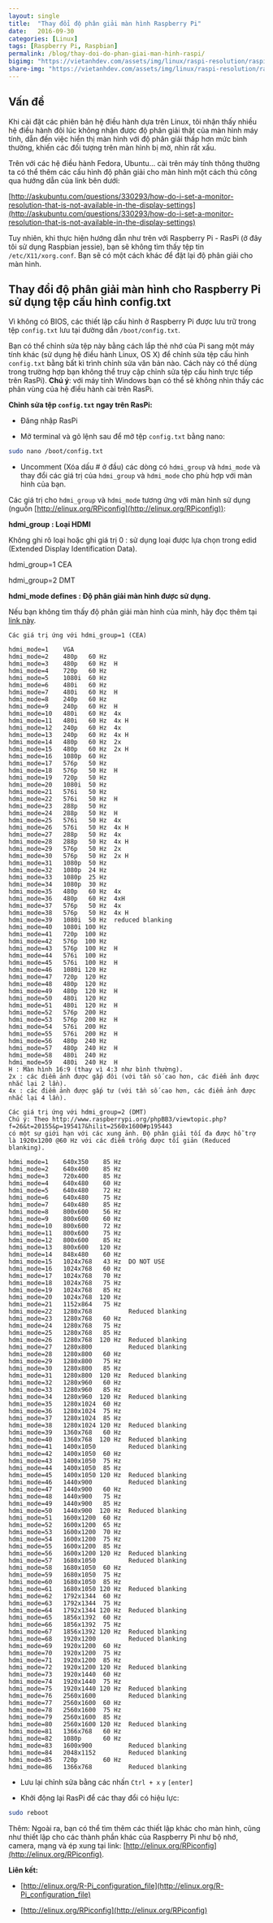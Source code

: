 ```yaml
---
layout: single
title:  "Thay đổi độ phân giải màn hình Raspberry Pi"
date:   2016-09-30
categories: [Linux]
tags: [Raspberry Pi, Raspbian]
permalink: /blog/thay-doi-do-phan-giai-man-hinh-raspi/
bigimg: "https://vietanhdev.com/assets/img/linux/raspi-resolution/raspi-resolution.png"
share-img: "https://vietanhdev.com/assets/img/linux/raspi-resolution/raspi-resolution.png"
---
```


## Vấn đề

Khi cài đặt các phiên bản hệ điều hành dựa trên Linux, tôi nhận thấy nhiều hệ điều hành đôi lúc không nhận được độ phân giải thật của màn hình máy tính, dẫn đến việc hiển thị màn hình với độ phân giải thấp hơn mức bình thường, khiến các đối tượng trên màn hình bị mờ, nhìn rất xấu.

Trên với các hệ điều hành Fedora, Ubuntu... cài trên máy tính thông thường ta có thể thêm các cấu hình độ phân giải cho màn hình một cách thủ công qua hướng dẫn của link bên dưới:

[http://askubuntu.com/questions/330293/how-do-i-set-a-monitor-resolution-that-is-not-available-in-the-display-settings](http://askubuntu.com/questions/330293/how-do-i-set-a-monitor-resolution-that-is-not-available-in-the-display-settings)

Tuy nhiên, khi thực hiện hướng dẫn như trên với Raspberry Pi - RasPi (ở đây tôi sử dụng Raspbian jessie), bạn sẽ không tìm thấy tệp tin `/etc/X11/xorg.conf`. Bạn sẽ có một cách khác để đặt lại độ phân giải cho màn hình.

## Thay đổi độ phân giải màn hình cho Raspberry Pi sử dụng tệp cấu hình config.txt

Vì không có BIOS, các thiết lập cấu hình ở Raspberry Pi được lưu trữ trong tệp `config.txt` lưu tại đường dẫn `/boot/config.txt`.

Bạn có thể chỉnh sửa tệp này bằng cách lắp thẻ nhớ của Pi sang một máy tính khác (sử dụng hệ điều hành Linux, OS X) để chỉnh sửa tệp cấu hình `config.txt` bằng bất kì trình chỉnh sửa văn bản nào. Cách này có thể dùng trong trường hợp bạn không thể truy cập chỉnh sửa tệp cấu hình trực tiếp trên RasPi). **Chú ý**: với máy tính Windows bạn có thể sẽ không nhìn thấy các phân vùng của hệ điều hành cài trên RasPi.

**Chỉnh sửa tệp `config.txt` ngay trên RasPi:**

- Đăng nhập RasPi

- Mở terminal và gõ lệnh sau để mở tệp `config.txt` bằng nano:

~~~sh
sudo nano /boot/config.txt
~~~

- Uncomment (Xóa dấu # ở đầu) các dòng có `hdmi_group` và `hdmi_mode` và thay đổi các giá trị của `hdmi_group` và `hdmi_mode` cho phù hợp với màn hình của bạn.

Các giá trị cho `hdmi_group` và `hdmi_mode` tương ứng với màn hình sử dụng (nguồn [http://elinux.org/RPiconfig](http://elinux.org/RPiconfig)):


**hdmi_group : Loại HDMI**


Không ghi rõ loại hoặc ghi giá trị 0 : sử dụng loại được lựa chọn trong edid (Extended Display Identification Data).

hdmi_group=1   CEA

hdmi_group=2   DMT

**hdmi_mode defines : Độ phân giải màn hình được sử dụng.**

Nếu bạn không tìm thấy độ phân giải màn hình của mình, hãy đọc thêm tại [link này](https://www.raspberrypi.org/forums/viewtopic.php?f=29&t=24679).

~~~
Các giá trị ứng với hdmi_group=1 (CEA)

hdmi_mode=1    VGA
hdmi_mode=2    480p   60 Hz
hdmi_mode=3    480p   60 Hz  H
hdmi_mode=4    720p   60 Hz
hdmi_mode=5    1080i  60 Hz
hdmi_mode=6    480i   60 Hz
hdmi_mode=7    480i   60 Hz  H
hdmi_mode=8    240p   60 Hz
hdmi_mode=9    240p   60 Hz  H
hdmi_mode=10   480i   60 Hz  4x
hdmi_mode=11   480i   60 Hz  4x H
hdmi_mode=12   240p   60 Hz  4x
hdmi_mode=13   240p   60 Hz  4x H
hdmi_mode=14   480p   60 Hz  2x
hdmi_mode=15   480p   60 Hz  2x H
hdmi_mode=16   1080p  60 Hz
hdmi_mode=17   576p   50 Hz
hdmi_mode=18   576p   50 Hz  H
hdmi_mode=19   720p   50 Hz
hdmi_mode=20   1080i  50 Hz
hdmi_mode=21   576i   50 Hz
hdmi_mode=22   576i   50 Hz  H
hdmi_mode=23   288p   50 Hz
hdmi_mode=24   288p   50 Hz  H
hdmi_mode=25   576i   50 Hz  4x
hdmi_mode=26   576i   50 Hz  4x H
hdmi_mode=27   288p   50 Hz  4x
hdmi_mode=28   288p   50 Hz  4x H
hdmi_mode=29   576p   50 Hz  2x
hdmi_mode=30   576p   50 Hz  2x H
hdmi_mode=31   1080p  50 Hz
hdmi_mode=32   1080p  24 Hz
hdmi_mode=33   1080p  25 Hz
hdmi_mode=34   1080p  30 Hz
hdmi_mode=35   480p   60 Hz  4x
hdmi_mode=36   480p   60 Hz  4xH
hdmi_mode=37   576p   50 Hz  4x
hdmi_mode=38   576p   50 Hz  4x H
hdmi_mode=39   1080i  50 Hz  reduced blanking
hdmi_mode=40   1080i 100 Hz
hdmi_mode=41   720p  100 Hz
hdmi_mode=42   576p  100 Hz
hdmi_mode=43   576p  100 Hz  H
hdmi_mode=44   576i  100 Hz  
hdmi_mode=45   576i  100 Hz  H
hdmi_mode=46   1080i 120 Hz  
hdmi_mode=47   720p  120 Hz  
hdmi_mode=48   480p  120 Hz  
hdmi_mode=49   480p  120 Hz  H
hdmi_mode=50   480i  120 Hz  
hdmi_mode=51   480i  120 Hz  H
hdmi_mode=52   576p  200 Hz  
hdmi_mode=53   576p  200 Hz  H
hdmi_mode=54   576i  200 Hz  
hdmi_mode=55   576i  200 Hz  H
hdmi_mode=56   480p  240 Hz  
hdmi_mode=57   480p  240 Hz  H
hdmi_mode=58   480i  240 Hz  
hdmi_mode=59   480i  240 Hz  H
H : Màn hình 16:9 (thay vì 4:3 như bình thường).
2x : các điểm ảnh được gấp đôi (với tần số cao hơn, các điểm ảnh được nhắc lại 2 lần).
4x : các điểm ảnh được gấp tư (với tần số cao hơn, các điểm ảnh được nhắc lại 4 lần).
~~~

~~~
Các giá trị ứng với hdmi_group=2 (DMT)
Chú ý: Theo http://www.raspberrypi.org/phpBB3/viewtopic.php?f=26&t=20155&p=195417&hilit=2560x1600#p195443
có một sự giới hạn với các xung ảnh. Độ phân giải tối đa được hỗ trợ là 1920x1200 @60 Hz với các điểm trống được tối giản (Reduced blanking).

hdmi_mode=1    640x350    85 Hz
hdmi_mode=2    640x400    85 Hz
hdmi_mode=3    720x400    85 Hz
hdmi_mode=4    640x480    60 Hz
hdmi_mode=5    640x480    72 Hz
hdmi_mode=6    640x480    75 Hz
hdmi_mode=7    640x480    85 Hz
hdmi_mode=8    800x600    56 Hz
hdmi_mode=9    800x600    60 Hz
hdmi_mode=10   800x600    72 Hz
hdmi_mode=11   800x600    75 Hz
hdmi_mode=12   800x600    85 Hz
hdmi_mode=13   800x600   120 Hz
hdmi_mode=14   848x480    60 Hz
hdmi_mode=15   1024x768   43 Hz  DO NOT USE
hdmi_mode=16   1024x768   60 Hz
hdmi_mode=17   1024x768   70 Hz
hdmi_mode=18   1024x768   75 Hz
hdmi_mode=19   1024x768   85 Hz
hdmi_mode=20   1024x768  120 Hz
hdmi_mode=21   1152x864   75 Hz
hdmi_mode=22   1280x768          Reduced blanking
hdmi_mode=23   1280x768   60 Hz
hdmi_mode=24   1280x768   75 Hz
hdmi_mode=25   1280x768   85 Hz
hdmi_mode=26   1280x768  120 Hz  Reduced blanking
hdmi_mode=27   1280x800          Reduced blanking
hdmi_mode=28   1280x800   60 Hz  
hdmi_mode=29   1280x800   75 Hz  
hdmi_mode=30   1280x800   85 Hz  
hdmi_mode=31   1280x800  120 Hz  Reduced blanking
hdmi_mode=32   1280x960   60 Hz  
hdmi_mode=33   1280x960   85 Hz  
hdmi_mode=34   1280x960  120 Hz  Reduced blanking
hdmi_mode=35   1280x1024  60 Hz  
hdmi_mode=36   1280x1024  75 Hz  
hdmi_mode=37   1280x1024  85 Hz  
hdmi_mode=38   1280x1024 120 Hz  Reduced blanking
hdmi_mode=39   1360x768   60 Hz  
hdmi_mode=40   1360x768  120 Hz  Reduced blanking
hdmi_mode=41   1400x1050         Reduced blanking
hdmi_mode=42   1400x1050  60 Hz  
hdmi_mode=43   1400x1050  75 Hz  
hdmi_mode=44   1400x1050  85 Hz  
hdmi_mode=45   1400x1050 120 Hz  Reduced blanking
hdmi_mode=46   1440x900          Reduced blanking
hdmi_mode=47   1440x900   60 Hz  
hdmi_mode=48   1440x900   75 Hz  
hdmi_mode=49   1440x900   85 Hz  
hdmi_mode=50   1440x900  120 Hz  Reduced blanking
hdmi_mode=51   1600x1200  60 Hz  
hdmi_mode=52   1600x1200  65 Hz  
hdmi_mode=53   1600x1200  70 Hz  
hdmi_mode=54   1600x1200  75 Hz  
hdmi_mode=55   1600x1200  85 Hz  
hdmi_mode=56   1600x1200 120 Hz  Reduced blanking
hdmi_mode=57   1680x1050         Reduced blanking
hdmi_mode=58   1680x1050  60 Hz  
hdmi_mode=59   1680x1050  75 Hz  
hdmi_mode=60   1680x1050  85 Hz  
hdmi_mode=61   1680x1050 120 Hz  Reduced blanking
hdmi_mode=62   1792x1344  60 Hz  
hdmi_mode=63   1792x1344  75 Hz  
hdmi_mode=64   1792x1344 120 Hz  Reduced blanking
hdmi_mode=65   1856x1392  60 Hz  
hdmi_mode=66   1856x1392  75 Hz  
hdmi_mode=67   1856x1392 120 Hz  Reduced blanking
hdmi_mode=68   1920x1200         Reduced blanking
hdmi_mode=69   1920x1200  60 Hz  
hdmi_mode=70   1920x1200  75 Hz  
hdmi_mode=71   1920x1200  85 Hz  
hdmi_mode=72   1920x1200 120 Hz  Reduced blanking
hdmi_mode=73   1920x1440  60 Hz  
hdmi_mode=74   1920x1440  75 Hz  
hdmi_mode=75   1920x1440 120 Hz  Reduced blanking
hdmi_mode=76   2560x1600         Reduced blanking
hdmi_mode=77   2560x1600  60 Hz  
hdmi_mode=78   2560x1600  75 Hz  
hdmi_mode=79   2560x1600  85 Hz  
hdmi_mode=80   2560x1600 120 Hz  Reduced blanking
hdmi_mode=81   1366x768   60 Hz  
hdmi_mode=82   1080p      60 Hz  
hdmi_mode=83   1600x900          Reduced blanking
hdmi_mode=84   2048x1152         Reduced blanking
hdmi_mode=85   720p       60 Hz  
hdmi_mode=86   1366x768          Reduced blanking

~~~

- Lưu lại chỉnh sửa bằng các nhấn `Ctrl + x` `y`  `[enter]`

- Khởi động lại RasPi để các thay đổi có hiệu lực:

~~~sh
sudo reboot
~~~

Thêm: Ngoài ra, bạn có thể tìm thêm các thiết lập khác cho màn hình, cũng như thiết lập cho các thành phần khác của Raspberry Pi như bộ nhớ, camera, mạng và ép xung tại link: [http://elinux.org/RPiconfig](http://elinux.org/RPiconfig).


**Liên kết:**

- [http://elinux.org/R-Pi_configuration_file](http://elinux.org/R-Pi_configuration_file)

- [http://elinux.org/RPiconfig](http://elinux.org/RPiconfig)
